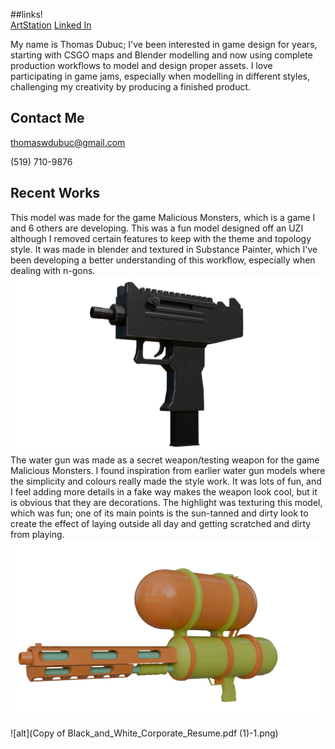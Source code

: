 ##links!<br/>
 [ArtStation](https://www.artstation.com/thomas_dubuc)
 [Linked In](https://www.linkedin.com/feed/?trk=guest_homepage-basic_google-one-tap-submit)


My name is Thomas Dubuc; I've been interested in game design for years, starting with CSGO maps and Blender modelling and now using complete production workflows to model and design proper assets. I love participating in game jams, especially when modelling in different styles, challenging my creativity by producing a finished product. 


## Contact Me<br/>
thomaswdubuc@gmail.com

(519) 710-9876

## Recent Works

This model was made for the game Malicious Monsters, which is a game I and 6 others are developing. This was a fun model designed off an UZI although I removed certain features to keep with the theme and topology style. It was made in blender and textured in Substance Painter, which I've been developing a better understanding of this workflow, especially when dealing with n-gons.
![alt](Uzi.png)
The water gun was made as a secret weapon/testing weapon for the game Malicious Monsters. I found inspiration from earlier water gun models where the simplicity and colours really made the style work. It was lots of fun, and I feel adding more details in a fake way makes the weapon look cool, but it is obvious that they are decorations. The highlight was texturing this model, which was fun; one of its main points is the sun-tanned and dirty look to create the effect of laying outside all day and getting scratched and dirty from playing. 
![alt](WaterGun.png)


![alt](Copy of Black_and_White_Corporate_Resume.pdf (1)-1.png)



